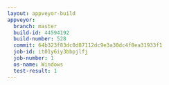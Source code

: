 ```yaml
---
layout: appveyor-build
appveyor:
  branch: master
  build-id: 44594192
  build-number: 528
  commit: 64b323f83dc0d87112dc9e3a30dc4f8ea31933f1
  job-id: it01y6iy3bbpjlfj
  job-number: 1
  os-name: Windows
  test-result: 1
---
```


